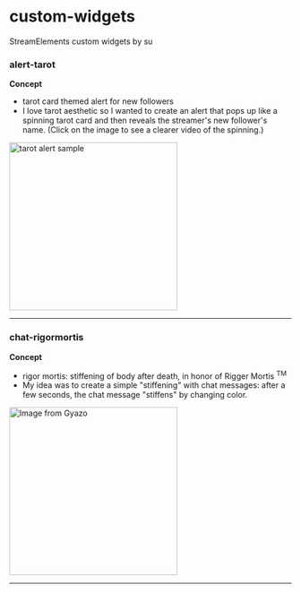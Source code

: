 # custom-widgets
StreamElements custom widgets by su

### alert-tarot
**Concept** 
- tarot card themed alert for new followers
- I love tarot aesthetic so I wanted to create an alert that pops up like a spinning tarot card and then reveals the streamer's new follower's name. (Click on the image to see a clearer video of the spinning.)
  
<a href="https://gyazo.com/0a210e344390200a84600099d9e9d374"><img src="https://i.gyazo.com/0a210e344390200a84600099d9e9d374.gif" alt="tarot alert sample" width="300"/></a>


---

### chat-rigormortis
**Concept** 
- rigor mortis: stiffening of body after death, in honor of Rigger Mortis <sup>TM</sup>
- My idea was to create a simple "stiffening" with chat messages: after a few seconds, the chat message "stiffens" by changing color.
  
<a href="https://gyazo.com/3209385c35d6c3975b5f28923929bc71"><img src="https://i.gyazo.com/3209385c35d6c3975b5f28923929bc71.gif" alt="Image from Gyazo" width="300"/></a>

---
